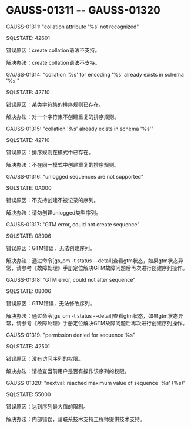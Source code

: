 # GAUSS-01311 -- GAUSS-01320<a name="ZH-CN_TOPIC_0302073431"></a>

GAUSS-01311: "collation attribute '%s' not recognized"

SQLSTATE: 42601

错误原因：create collation语法不支持。

解决办法：create collation语法不支持。

GAUSS-01314: "collation '%s' for encoding '%s' already exists in schema '%s'"

SQLSTATE: 42710

错误原因：某类字符集的排序规则已存在。

解决办法：对一个字符集不创建重复的排序规则。

GAUSS-01315: "collation '%s' already exists in schema '%s'"

SQLSTATE: 42710

错误原因：排序规则在模式中已存在。

解决办法：不在同一模式中创建重复的排序规则。

GAUSS-01316: "unlogged sequences are not supported"

SQLSTATE: 0A000

错误原因：不支持创建不被记录的序列。

解决办法：请勿创建unlogged类型序列。

GAUSS-01317: "GTM error, could not create sequence"

SQLSTATE: 08006

错误原因：GTM错误，无法创建序列。

解决办法：通过命令\[gs\_om -t status --detail\]查看gtm状态，如果gtm状态异常，请参考《故障处理》手册定位解决GTM故障问题后再次进行创建序列操作。

GAUSS-01318: "GTM error, could not alter sequence"

SQLSTATE: 08006

错误原因：GTM错误，无法修改序列。

解决办法：通过命令\[gs\_om -t status --detail\]查看gtm状态，如果gtm状态异常，请参考《故障处理》手册定位解决GTM故障问题后再次进行创建序列操作。

GAUSS-01319: "permission denied for sequence %s"

SQLSTATE: 42501

错误原因：没有访问序列的权限。

解决办法：请检查当前用户是否有操作该序列的权限。

GAUSS-01320: "nextval: reached maximum value of sequence '%s' \(%s\)"

SQLSTATE: 55000

错误原因：达到序列最大值的限制。

解决办法：内部错误，请联系技术支持工程师提供技术支持。

